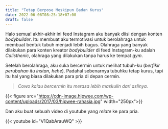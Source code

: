 ```yaml
---
title: "Tetap Berpose Meskipun Badan Kurus"
date: 2022-06-06T08:25:18+07:00
draft: false
---
```


Halo semua! akhir-akhir ini feed Instagram aku banyak diisi dengan konten *bodybuilder*. Itu membuat aku termotivasi untuk berolahraga untuk membuat bentuk tubuh menjadi lebih bagus. Olahraga yang banyak dilakukan para konten kreator *bodybuilder* di feed Instagram-ku adalah *Calisthenic*, olahraga yang dilakukan tanpa harus ke tempat *gym*. 

Setelah berolahraga, aku suka bercermin untuk melihat tubuh-ku (*berfikir perubahan itu instan, hehe*). Padahal sebenarnya tubuhku tetap kurus, tapi itu hal yang biasa dilakukan para pria di depan cermin.

>*Cowo kalau bercermin itu merasa lebih maskulin dari aslinya.*

{{< figure src="https://cdn-image.hipwee.com/wp-content/uploads/2017/03/hipwee-rahasia.jpg" width="250px">}}

Dan aku buat sebuah video di youtube yang *relate* ke para pria.

{{< youtube id="V1QabArauWQ" >}}